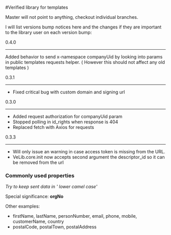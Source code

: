#Verified library for templates

Master will not point to anything, checkout individual branches.

I will list versions bump notices here and the changes if they are important to the library user on each version bump:

0.4.0
______________________________________
Added behavior to send x-namespace companyUid by looking into params in public templates requests helper.
( However this should not affect any old templates )

0.3.1
______________________________________
- Fixed critical bug with custom domain and signing url


0.3.0
______________________________________
- Added request authorization for companyUid param
- Stopped polling in id_rights when response is 404
- Replaced fetch with Axios for requests


0.3.3
______________________________________
- Will only issue an warning in case access token is missing from the URL.
- VeLib.core.init now accepts second argument the descriptor_id so it can be removed from the url


### Commonly used properties

*Try to keep sent data in ' lower camel case'*

Special significance: **orgNo**

Other examples:

- firstName, lastName, personNumber, email, phone, mobile, customerName, country
- postalCode, postalTown, postalAddress
